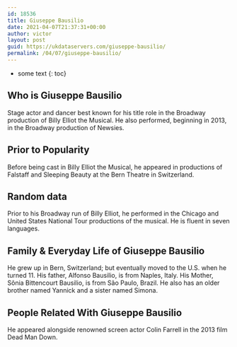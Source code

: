 ```yaml
---
id: 18536
title: Giuseppe Bausilio
date: 2021-04-07T21:37:31+00:00
author: victor
layout: post
guid: https://ukdataservers.com/giuseppe-bausilio/
permalink: /04/07/giuseppe-bausilio/
---
```


* some text
{: toc}


## Who is Giuseppe Bausilio



Stage actor and dancer best known for his title role in the Broadway production of Billy Elliot the Musical. He also performed, beginning in 2013, in the Broadway production of Newsies. 

                
                
                
## Prior to Popularity



Before being cast in Billy Elliot the Musical, he appeared in productions of Falstaff and Sleeping Beauty at the Bern Theatre in Switzerland. 

                
                
                
## Random data



Prior to his Broadway run of Billy Elliot, he performed in the Chicago and United States National Tour productions of the musical. He is fluent in seven languages.

                
                
                
## Family & Everyday Life of Giuseppe Bausilio



He grew up in Bern, Switzerland; but eventually moved to the U.S. when he turned 11. His father, Alfonso Bausilio, is from Naples, Italy. His Mother, Sônia Bittencourt Bausilio, is from São Paulo, Brazil. He also has an older brother named Yannick and a sister named Simona.

                
                
                
## People Related With Giuseppe Bausilio



He appeared alongside renowned screen actor Colin Farrell in the 2013 film Dead Man Down. 

                
              
            
          
          
          